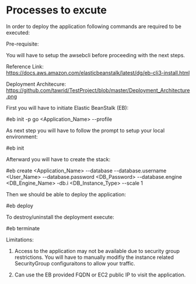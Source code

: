 # Processes to excute

In order to deploy the application following commands are required to be executed:


Pre-requisite:

You will have to setup the awsebcli before proceeding with the next steps.

Reference Link: https://docs.aws.amazon.com/elasticbeanstalk/latest/dg/eb-cli3-install.html

Deployment Architecure: https://github.com/tawrid/TestProject/blob/master/Deployment_Architecture.png

First you will have to initiate Elastic BeanStalk (EB):

#eb init -p go <Application_Name> --profile <AWS profile name>


As next step you will have to follow the prompt to setup your local environment:

#eb init  


Afterward you will have to create the stack:

#eb create <Application_Name> --database --database.username <User_Name> --database.password <DB_Password> --database.engine <DB_Engine_Name> -db.i <DB_Instance_Type> --scale 1


Then we should be able to deploy the application:

#eb deploy


To destroy/uninstall the deployment execute:

#eb terminate

Limitations:

1. Access to the application may not be available due to security group restrictions. You will have to manually modifiy the instance related SecurityGroup configuraitons to allow your traffic.

2. Can use the EB provided FQDN or EC2 public IP to visit the application.
